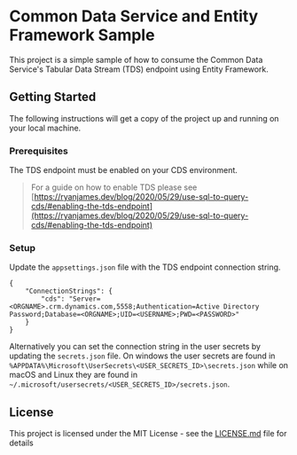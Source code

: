 # Common Data Service and Entity Framework Sample

This project is a simple sample of how to consume the Common Data Service's Tabular Data Stream (TDS) endpoint using Entity Framework.

## Getting Started

The following instructions will get a copy of the project up and running on your local machine.

### Prerequisites

The TDS endpoint must be enabled on your CDS environment.
> For a guide on how to enable TDS please see [https://ryanjames.dev/blog/2020/05/29/use-sql-to-query-cds/#enabling-the-tds-endpoint](https://ryanjames.dev/blog/2020/05/29/use-sql-to-query-cds/#enabling-the-tds-endpoint)

### Setup

Update the `appsettings.json` file with the TDS endpoint connection string. 

```
{
    "ConnectionStrings": {
        "cds": "Server=<ORGNAME>.crm.dynamics.com,5558;Authentication=Active Directory Password;Database=<ORGNAME>;UID=<USERNAME>;PWD=<PASSWORD>"
    }
}
```

Alternatively you can set the connection string in the user secrets by updating the `secrets.json` file. On windows the user secrets are found in `%APPDATA%\Microsoft\UserSecrets\<USER_SECRETS_ID>\secrets.json` while on macOS and Linux they are found in `~/.microsoft/usersecrets/<USER_SECRETS_ID>/secrets.json`.

## License

This project is licensed under the MIT License - see the [LICENSE.md](LICENSE.md) file for details